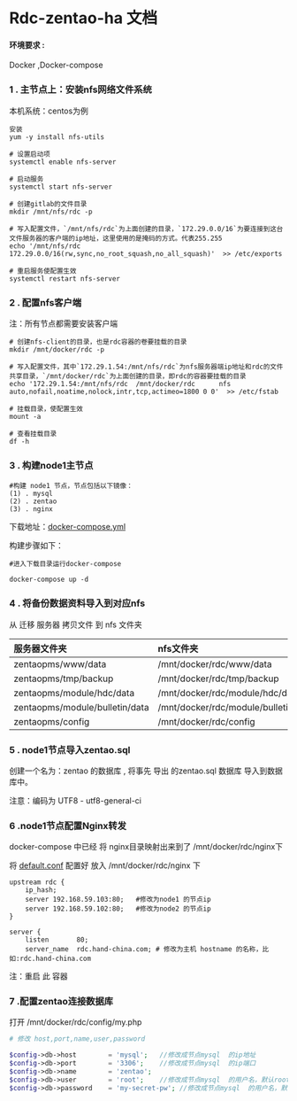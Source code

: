 # Rdc-zentao-ha 文档

#### 环境要求 :

Docker ,Docker-compose

### 1 . 主节点上：安装nfs网络文件系统

本机系统：centos为例

    安装
    yum -y install nfs-utils

    # 设置启动项
    systemctl enable nfs-server

    # 启动服务
    systemctl start nfs-server

    # 创建gitlab的文件目录
    mkdir /mnt/nfs/rdc -p

    # 写入配置文件，`/mnt/nfs/rdc`为上面创建的目录，`172.29.0.0/16`为要连接到这台文件服务器的客户端的ip地址，这里使用的是掩码的方式。代表255.255
    echo '/mnt/nfs/rdc   172.29.0.0/16(rw,sync,no_root_squash,no_all_squash)'  >> /etc/exports

    # 重启服务使配置生效
    systemctl restart nfs-server

### 2 . 配置nfs客户端

注：所有节点都需要安装客户端

    # 创建nfs-client的目录，也是rdc容器的卷要挂载的目录
    mkdir /mnt/docker/rdc -p

    # 写入配置文件，其中`172.29.1.54:/mnt/nfs/rdc`为nfs服务器端ip地址和rdc的文件共享目录，`/mnt/docker/rdc`为上面创建的目录，即rdc的容器要挂载的目录
    echo '172.29.1.54:/mnt/nfs/rdc  /mnt/docker/rdc      nfs auto,nofail,noatime,nolock,intr,tcp,actimeo=1800 0 0'  >> /etc/fstab

    # 挂载目录，使配置生效
    mount -a

    # 查看挂载目录
    df -h

### 3 . 构建node1主节点

```
#构建 node1 节点，节点包括以下镜像：
(1) . mysql
(2) . zentao
(3) . nginx
```

下载地址：[docker-compose.yml](./node1/docker-compose.yml)

构建步骤如下：

```
#进入下载目录运行docker-compose

docker-compose up -d
```

### 4 . 将备份数据资料导入到对应nfs

从 迁移 服务器 拷贝文件 到 nfs 文件夹

| 服务器文件夹 | nfs文件夹 |
| :--- | :--- |
| zentaopms/www/data | /mnt/docker/rdc/www/data |
| zentaopms/tmp/backup | /mnt/docker/rdc/tmp/backup |
| zentaopms/module/hdc/data | /mnt/docker/rdc/module/hdc/data/ |
| zentaopms/module/bulletin/data | /mnt/docker/rdc/module/bulletin/data |
| zentaopms/config | /mnt/docker/rdc/config |

### 5 . node1节点导入zentao.sql

创建一个名为：zentao  的数据库 , 将事先 导出 的zentao.sql 数据库 导入到数据库中。

注意：编码为 UTF8 - utf8-general-ci

### 6 .node1节点配置Nginx转发

docker-compose 中已经 将 nginx目录映射出来到了 /mnt/docker/rdc/nginx下

将  [default.conf](./node1/default.conf) 配置好 放入 /mnt/docker/rdc/nginx 下

```
upstream rdc {
    ip_hash;
    server 192.168.59.103:80;   #修改为node1 的节点ip
    server 192.168.59.102:80;   #修改为node2 的节点ip
}

server {
    listen       80;
    server_name  rdc.hand-china.com; # 修改为主机 hostname 的名称，比如:rdc.hand-china.com
```

注：重启 此 容器

### 7 .配置zentao连接数据库

打开 /mnt/docker/rdc/config/my.php

```php
# 修改 host,port,name,user,password

$config->db->host        = 'mysql';   //修改成节点mysql  的ip地址
$config->db->port        = '3306';    //修改成节点mysql  的ip端口
$config->db->name        = 'zentao';  
$config->db->user        = 'root';    //修改成节点mysql  的用户名，默认root
$config->db->password    = 'my-secret-pw'; //修改成节点mysql  的用户名，默认my-secret-pw
```



